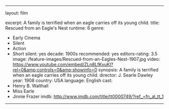 ---

layout: film

excerpt: A family is terrified when an eagle carries off its young child.
title: Rescued from an Eagle's Nest
runtime: 6
genre:
- Early Cinema
- Silent
- Action
- Short
silent: yes
decade: 1900s
recommended: yes
editors-rating: 3.5
image: /feature-images/Rescued-from-an-Eagles-Nest-1907.jpg
video: https://www.youtube.com/embed/ZLn8LfKvuKI?rel=0&amp;controls=0&amp;showinfo=0
synopsis: A family is terrified when an eagle carries off its young child.
director:  J. Searle Dawley
year: 1908
country: USA
language: English
cast:
- Henry B. Walthall
- Miss Earle
- Jinnie Frazer
imdb: http://www.imdb.com/title/tt0000749/?ref_=fn_al_tt_1

---